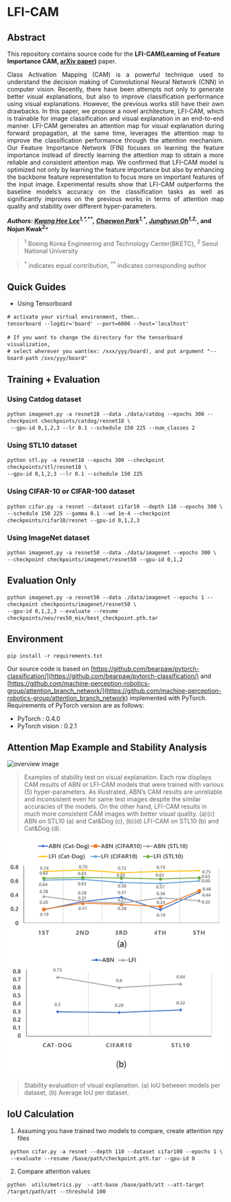 # LFI-CAM

## Abstract 

This repository contains source code for the **LFI-CAM(Learning of Feature Importance CAM, 
[arXiv paper](https://arxiv.org/pdf/2105.00937.pdf))** paper.

<p align="justify">
Class Activation Mapping (CAM) is a powerful technique used to understand the decision making of Convolutional Neural Network (CNN) in computer vision. Recently, there have been attempts not only to generate better visual explanations, but also to improve classification performance using visual explanations. However, the previous works still have their own drawbacks. In this paper, we propose a novel architecture, LFI-CAM, which is trainable for image classification and visual explanation in an end-to-end manner. LFI-CAM generates an attention map for visual explanation during forward propagation, at the same time, leverages the attention map to improve the classification performance through the attention mechanism. Our Feature Importance Network (FIN) focuses on learning the feature importance instead of directly learning the attention map to obtain a more reliable and consistent attention map. We confirmed that LFI-CAM model is optimized not only by learning the feature importance but also by enhancing the backbone feature representation to focus more on important features of the input image. Experimental results show that LFI-CAM outperforms the baseline models’s accuracy on the classification tasks as well as significantly improves on the previous works in terms of attention map quality and stability over different hyper-parameters.
</p>


***Authors: [Kwang Hee Lee](https://github.com/kh22l22)<sup>1,\*,\*\*</sup>, [Chaewon Park](https://github.com/emilypark0418)<sup>1,\*</sup>, [Junghyun Oh](https://github.com/jhvics1)<sup>1,2,*</sup>, and Nojun Kwak<sup>2</sup>***

> <sup>1</sup> Boeing Korea Engineering and Technology Center(BKETC), <sup>2</sup> Seoul National University 

> <sup>\*</sup> indicates equal contribution, <sup>\*\*</sup> indicates corresponding author


## Quick Guides
- Using Tensorboard
```
# activate your virtual environment, then..
tensorboard --logdir='board' --port=6006 --host='localhost'

# If you want to change the directory for the tensorboard visualization,
# select wherever you want(ex: /xxx/yyy/board), and put argument "--board-path /xxx/yyy/board"
```

## Training + Evaluation
### Using Catdog dataset
```
python imagenet.py -a resnet18 --data ./data/catdog --epochs 300 --checkpoint checkpoints/catdog/resnet18 \
 --gpu-id 0,1,2,3 --lr 0.1 --schedule 150 225 --num_classes 2
```

### Using STL10 dataset
```
python stl.py -a resnet18 --epochs 300 --checkpoint checkpoints/stl/resnet18 \
--gpu-id 0,1,2,3 --lr 0.1 --schedule 150 225
```

### Using CIFAR-10 or CIFAR-100 dataset
```
python cifar.py -a resnet --dataset cifar10 --depth 110 --epochs 300 \
--schedule 150 225 --gamma 0.1 --wd 1e-4 --checkpoint checkpoints/cifar10/resnet --gpu-id 0,1,2,3
```

### Using ImageNet dataset
```
python imagenet.py -a resnet50 --data ./data/imagenet --epochs 300 \
--checkpoint checkpoints/imagenet/resnet50 --gpu-id 0,1,2
```

## Evaluation Only
```
python imagenet.py -a resnet50 --data ./data/imagenet --epochs 1 --checkpoint checkpoints/imagenet/resnet50 \ 
--gpu-id 0,1,2,3 --evaluate --resume checkpoints/neu/res50_mix/best_checkpoint.pth.tar
```


## Environment
```
pip install -r requirements.txt
```

Our source code is based on [https://github.com/bearpaw/pytorch-classification/](https://github.com/bearpaw/pytorch-classification/) and [https://github.com/machine-perception-robotics-group/attention_branch_network/](https://github.com/machine-perception-robotics-group/attention_branch_network) implemented with PyTorch. 
Requirements of PyTorch version are as follows:
- PyTorch : 0.4.0
- PyTorch vision : 0.2.1

## Attention Map Example and Stability Analysis
![overview image](./asset/Stability_Test.png)

> Examples of stability test on visual explanation. Each row displays CAM results of ABN or LFI-CAM models that were trained with various (5) hyper-parameters. As illustrated, ABN’s CAM results are unreliable and inconsistent even for same test images despite the similar accuracies of the models. On the other
hand, LFI-CAM results in much more consistent CAM images with better visual quality. (a)(c) ABN on STL10 (a) and Cat&Dog (c), (b)(d) LFI-CAM on STL10 (b) and Cat&Dog (d). 

![overview image](./asset/IOU_Test.png)

> Stability evaluation of visual explanation. (a) IoU between models per dataset, (b) Average IoU per dataset.

## IoU Calculation
1. Assuming you have trained two models to compare, create attention npy files
```
 python cifar.py -a resnet --depth 110 --dataset cifar100 --epochs 1 \
 --evaluate --resume /base/path/checkpoint.pth.tar --gpu-id 0
```
2. Compare attention values
```
python  utils/metrics.py  --att-base /base/path/att --att-target /target/path/att --threshold 100

```

